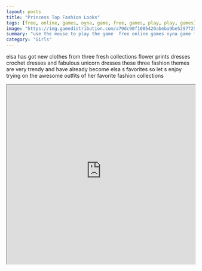```yaml
---
layout: posts
title: "Princess Top Fashion Looks"
tags: [free, online, games, oyna, game, free, games, play, play, games]
image: "https://img.gamedistribution.com/a79dc90f1005420abeba9be5297725ab.jpg"
summary: "use the mouse to play the game  free online games oyna game free games play play games"
category: "Girls"
---
```


elsa has got new clothes from three fresh collections flower prints dresses crochet dresses and fabulous unicorn dresses these three fashion themes are very trendy and have already become elsa s favorites so let s enjoy trying on the awesome outfits of her favorite fashion collections

<iframe width="100%" height="480px;" src="https://html5.gamedistribution.com/a79dc90f1005420abeba9be5297725ab/"></iframe>